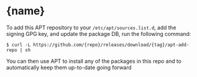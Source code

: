 # {name}

To add this APT repository to your `/etc/apt/sources.list.d`, add the signing GPG key, and update the package DB, run the following command:

    $ curl -L https://github.com/{repo}/releases/download/{tag}/apt-add-repo | sh

You can then use APT to install any of the packages in this repo and to automatically keep them up-to-date going forward
